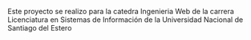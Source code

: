 Este proyecto se realizo para la catedra Ingenieria Web de la carrera Licenciatura en Sistemas de Información de la Universidad Nacional de Santiago del Estero 
